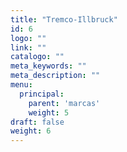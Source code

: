 ```yaml
---
title: "Tremco-Illbruck"
id: 6
logo: ""
link: ""
catalogo: ""
meta_keywords: ""
meta_description: ""
menu:
  principal:
    parent: 'marcas'
    weight: 5
draft: false
weight: 6
---
```


